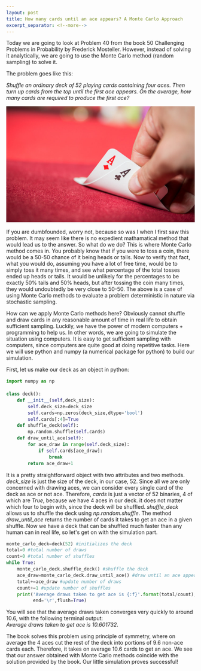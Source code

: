 ```yaml
---
layout: post
title: How many cards until an ace appears? A Monte Carlo Approach
excerpt_separator: <!--more-->
---
```


Today we are going to look at Problem 40 from the book 50 Challenging Problems in Probability by Frederick Mosteller. However, instead of solving it analytically, we are going to use the Monte Carlo method (random sampling) to solve it. 

The problem goes like this:   

*Shuffle an ordinary deck of 52 playing cards containing four aces.
Then turn up cards from the top until the first ace appears. On the average, how many cards are required to produce the first ace?*

![cards](/images/ace_draw.jpg)

<!--more-->

If you are dumbfounded, worry not, because so was I when I first saw this problem. It may seem like there is no expedient mathamatical method that would lead us to the answer. So what do we do? This is where Monte Carlo method comes in. You probably know that if you were to toss a coin, there would be a 50-50 chance of it being heads or tails. Now to verify that fact, what you would do, assuming you have a lot of free time, would be to simply toss it many times, and see what percentage of the total tosses ended up heads or tails. It would be unlikely for the percentages to be exactly 50% tails and 50% heads, but after tossing the coin many times, they would undoubtedly be very close to 50-50. The above is a case of using Monte Carlo methods to evaluate a problem deterministic in nature via stochastic sampling.

How can we apply Monte Carlo methods here? Obviously cannot shuffle and draw cards in any reasonable amount of time in real life to obtain sufficient sampling. Luckily, we have the power of modern computers + programming to help us. In other words, we are going to simulate the situation using computers. It is easy to get sufficient sampling with computers, since computers are quite good at doing repetitive tasks. Here we will use python and numpy (a numerical package for python) to build our simulation. 

First, let us make our deck as an object in python:

```python
import numpy as np

class deck():
    def __init__(self,deck_size):
        self.deck_size=deck_size
        self.cards=np.zeros(deck_size,dtype='bool')
        self.cards[:4]=True
    def shuffle_deck(self):
        np.random.shuffle(self.cards)
    def draw_until_ace(self):
        for ace_draw in range(self.deck_size):
            if self.cards[ace_draw]:
                break
        return ace_draw+1
```

It is a pretty straightforward object with two attributes and two methods. *deck_size* is just the size of the deck, in our case, 52. Since all we are only concerned with drawing aces, we can consider every single card of the deck as ace or not ace. Therefore, *cards* is just a vector of 52 binaries, 4 of which are *True*, because we have 4 aces in our deck. it does not matter which four to begin with, since the deck will be shuffled. *shuffle_deck* allows us to shuffle the deck using *np.random.shuffle*. The method *draw_until_ace* returns the number of cards it takes to get an ace in a given shuffle. Now we have a deck that can be shuffled much faster than any human can in real life, so let's get on with the simulation part.

```python
monte_carlo_deck=deck(52) #initializes the deck
total=0 #total number of draws 
count=0 #total number of shuffles      
while True:
    monte_carlo_deck.shuffle_deck() #shuffle the deck
    ace_draw=monte_carlo_deck.draw_until_ace() #draw until an ace appears
    total+=ace_draw #update number of draws 
    count+=1 #update number of shuffles
    print('Average draws taken to get ace is {:f}'.format(total/count),
          end='\r',flush=True)
```  

You will see that the average draws taken converges very quickly to around 10.6, with the following terminal output:  
*Average draws taken to get ace is 10.601732*.  

The book solves this problem using principle of symmetry, where on average the 4 aces cut the rest of the deck into portions of 9.6 non-ace cards each. Therefore, it takes on average 10.6 cards to get an ace. We see that our answer obtained with Monte Carlo methods coincide with the solution provided by the book. Our little simulation proves successful!